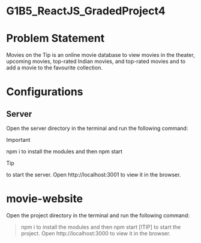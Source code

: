 # G1B5_ReactJS_GradedProject4
# Problem Statement 
Movies on the Tip is an online movie database to view movies in the theater, upcoming movies, top-rated Indian movies, and top-rated movies and to add a movie to the favourite collection.
# Configurations
## Server
Open the server directory in the terminal and run the following command:
> [!IMPORTANT]
> npm i
to install the modules and then
> npm start

> [!TIP]
> to start the server. Open http://localhost:3001 to view it in the browser.
# movie-website
Open the project directory in the terminal and run the following command:
> npm i
to install the modules and then
> npm start
> [!TIP]
> to start the project. Open http://localhost:3000 to view it in the browser.
